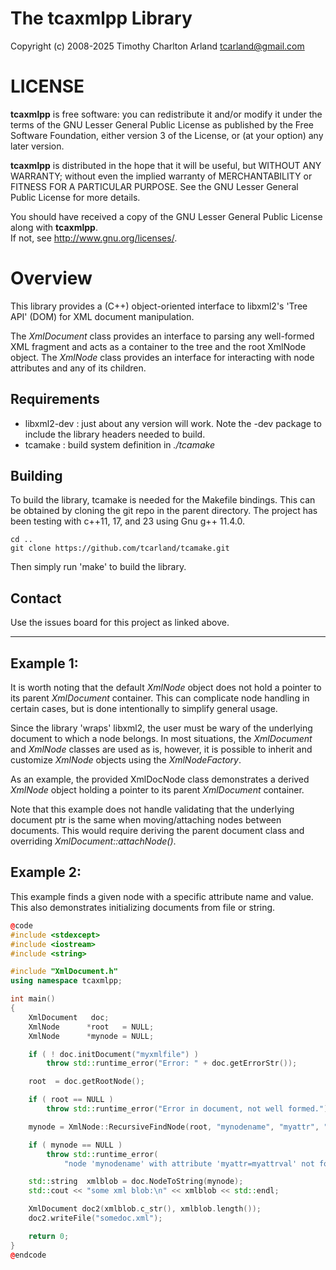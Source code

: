 The tcaxmlpp Library
======================

Copyright (c) 2008-2025 Timothy Charlton Arland <tcarland@gmail.com>

# LICENSE

**tcaxmlpp** is free software: you can redistribute it and/or modify
it under the terms of the GNU Lesser General Public License as
published by the Free Software Foundation, either version 3 of
the License, or (at your option) any later version.

**tcaxmlpp** is distributed in the hope that it will be useful,
but WITHOUT ANY WARRANTY; without even the implied warranty of
MERCHANTABILITY or FITNESS FOR A PARTICULAR PURPOSE.  See the
GNU Lesser General Public License for more details.

You should have received a copy of the GNU Lesser General Public
License along with **tcaxmlpp**.  
If not, see <http://www.gnu.org/licenses/>.

# Overview

This library provides a (C++) object-oriented interface to libxml2's
'Tree API' (DOM) for XML document manipulation.  

The *XmlDocument* class provides an interface to parsing any well-formed
XML fragment and acts as a container to the tree and the root XmlNode
object. The *XmlNode* class provides an interface for interacting with
node attributes and any of its children.  

## Requirements

- libxml2-dev : just about any version will work. Note the -dev package 
  to include the library headers needed to build.  
- tcamake : build system definition in *./tcamake*  


## Building

To build the library, tcamake is needed for the Makefile bindings. 
This can be obtained by cloning the git repo in the parent directory. 
The project has been testing with c++11, 17, and 23 using 
Gnu g++ 11.4.0.
```
cd ..
git clone https://github.com/tcarland/tcamake.git
```

Then simply run 'make' to build the library.


## Contact

Use the issues board for this project as linked above.

---

## Example 1:

It is worth noting that the default *XmlNode* object does not hold a pointer
to its parent *XmlDocument* container. This can complicate node handling
in certain cases, but is done intentionally to simplify general usage.   

Since the library 'wraps' libxml2, the user must be wary of the underlying
document to which a node belongs. In most situations, the *XmlDocument* and
*XmlNode* classes are used as is, however, it is possible to inherit and
customize *XmlNode* objects using the *XmlNodeFactory*. 

As an example, the provided XmlDocNode class demonstrates a derived *XmlNode* 
object holding a pointer to its parent *XmlDocument* container.

Note that this example does not handle validating that the underlying
document ptr is the same when moving/attaching nodes between documents. This
would require deriving the parent document class and overriding
*XmlDocument::attachNode()*.

## Example 2:

This example finds a given node with a specific attribute name and value.
This also demonstrates initializing documents from file or string.
```cpp
@code
#include <stdexcept>
#include <iostream>
#include <string>

#include "XmlDocument.h"
using namespace tcaxmlpp;

int main()
{
    XmlDocument   doc;
    XmlNode      *root   = NULL;
    XmlNode      *mynode = NULL;

    if ( ! doc.initDocument("myxmlfile") )
        throw std::runtime_error("Error: " + doc.getErrorStr());

    root  = doc.getRootNode();

    if ( root == NULL )
        throw std::runtime_error("Error in document, not well formed.");

    mynode = XmlNode::RecursiveFindNode(root, "mynodename", "myattr", "myattrval");

    if ( mynode == NULL )
        throw std::runtime_error(
            "node 'mynodename' with attribute 'myattr=myattrval' not found");

    std::string  xmlblob = doc.NodeToString(mynode);
    std::cout << "some xml blob:\n" << xmlblob << std::endl;

    XmlDocument doc2(xmlblob.c_str(), xmlblob.length());
    doc2.writeFile("somedoc.xml");

    return 0;
}
@endcode
```
